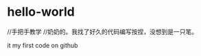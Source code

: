 # hello-world
//手把手教学
//奶奶的。我找了好久的代码编写按捏，没想到是一只笔。
<html>
  <head>
    <title>firstCodeOnGithub</title>
    <meta charset='UTF-8'></meta>
  </head>
  <body>
    <div>
      <p>it my first code on github</p>
    </div>     
  </body>
</html>
